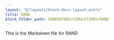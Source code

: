 ```yaml
---
layout: "@/layouts/block-docs-layout.astro"
title: RAND
block_folder_path: GENERATORS/SIMULATIONS/RAND
---
```


This is the Markdown file for RAND

